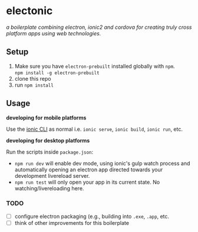# electonic
_a boilerplate combining electron, ionic2 and cordova for creating truly cross platform apps using web technologies._

## Setup
1. Make sure you have `electron-prebuilt` installed globally with `npm`.  
`npm install -g electron-prebuilt`
2. clone this repo 
3. run `npm install`

## Usage

**developing for mobile platforms**  

Use the [ionic CLI](http://ionicframework.com/docs/v2/getting-started/installation/) as normal i.e. `ionic serve`, `ionic build`, `ionic run`, etc.  

**developing for desktop platforms**  

Run the scripts inside `package.json`:
- `npm run dev` will enable dev mode, using ionic's gulp watch process and automatically opening an electron app directed towards your development livereload server.
- `npm run test` will only open your app in its current state. No watching/livereloading here.


### TODO
- [ ] configure electron packaging (e.g., building into `.exe`, `.app`, etc.
- [ ] think of other improvements for this boilerplate
